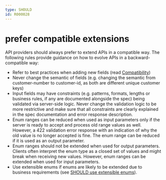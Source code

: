 ```yaml
---
type: SHOULD
id: R000028
---
```


# prefer compatible extensions

API providers should always prefer to extend APIs in a compatible way. The following rules provide guidance on how to evolve APIs in a backward-compatible way:

- Refer to best practices when adding new fields (read [Compatibility](https://github.com/otto-ec/ottoapi_guidelines/blob/main/content/references/REST/compatibility.md))
- Never change the semantic of fields (e.g. changing the semantic from customer-number to customer-id, as both are different unique customer keys)
- Input fields may have constraints (e.g. patterns, formats, lengths or business rules, if any are documented alongside the spec) being validated via server-side logic. Never change the validation logic to be more restrictive and make sure that all constraints are clearly explained in the spec documentation and error response description.
- Enum ranges can be reduced when used as input parameters only if the server is ready to accept and process old range values as well. However, a 422 validation error response with an indication of why the old value is no longer accepted is fine. The enum range can be reduced if it is used as an output parameter.
- Enum ranges should not be extended when used for output parameters. Clients often interpret the enum type as a closed set of values and might break when receiving new values. However, enum ranges can be extended when used for input parameters.
- Use extensible enums if enums are likely to be extended due to business requirements (see [SHOULD use extensible enums](@guidelines/R000035)).

